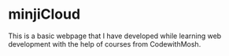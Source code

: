 # minjiCloud
This is a basic webpage that I have developed while learning web development with the help of courses from CodewithMosh.
